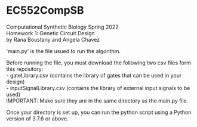 # EC552CompSB
Computational Synthetic Biology Spring 2022     
Homework 1: Genetic Circuit Design  
by Rana Boustany and Angela Chavez  
  
'main.py' is the file usued to run the algorithm.  
  
Before running the file, you must download the following two csv files form this repository:   
     - gateLibrary.csv (contains the library of gates that can be used in your design)  
     - inputSignalLibrary.csv (contains the library of external input signals to be used)  
IMPORTANT: Make sure they are in the same directory as the main.py file.  
  
Once your directory is set up, you can run the python script using a Python version of 3.7.6 or above.  




